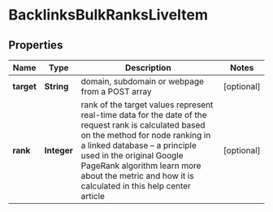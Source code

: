 

# BacklinksBulkRanksLiveItem


## Properties

| Name | Type | Description | Notes |
|------------ | ------------- | ------------- | -------------|
|**target** | **String** | domain, subdomain or webpage from a POST array |  [optional] |
|**rank** | **Integer** | rank of the target values represent real-time data for the date of the request rank is calculated based on the method for node ranking in a linked database – a principle used in the original Google PageRank algorithm learn more about the metric and how it is calculated in this help center article |  [optional] |



